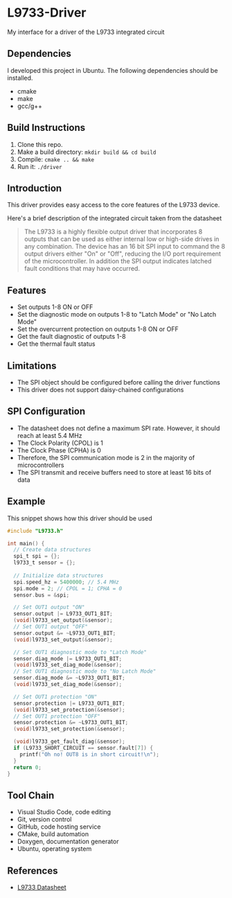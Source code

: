 # L9733-Driver
My interface for a driver of the L9733 integrated circuit

## Dependencies
I developed this project in Ubuntu. The following dependencies should be installed.
* cmake
* make
* gcc/g++

## Build Instructions
1. Clone this repo.
2. Make a build directory: `mkdir build && cd build`
3. Compile: `cmake .. && make`
4. Run it: `./driver`

## Introduction
This driver provides easy access to the core features of the L9733 device.

Here's a brief description of the integrated circuit taken from the datasheet

> The L9733 is a highly flexible output driver that incorporates 8 outputs that can be used as either internal low or high-side drives in any combination. The device has an 16 bit SPI input to command the 8 output drivers either "On" or "Off", reducing the I/O port requirement of the microcontroller. In addition the SPI output indicates latched fault conditions that may have occurred.
>

## Features
* Set outputs 1-8 ON or OFF
* Set the diagnostic mode on outputs 1-8 to "Latch Mode" or "No Latch Mode"
* Set the overcurrent protection on outputs 1-8 ON or OFF
* Get the fault diagnostic of outputs 1-8
* Get the thermal fault status

## Limitations
* The SPI object should be configured before calling the driver functions
* This driver does not support daisy-chained configurations

## SPI Configuration

- The datasheet does not define a maximum SPI rate. However, it should reach at least 5.4 MHz
- The Clock Polarity (CPOL) is 1
- The Clock Phase (CPHA) is 0
- Therefore, the SPI communication mode is 2 in the majority of microcontrollers
- The SPI transmit and receive buffers need to store at least 16 bits of data

## Example

This snippet shows how this driver should be used

```c
#include "L9733.h"

int main() {
  // Create data structures
  spi_t spi = {};
  l9733_t sensor = {};
  
  // Initialize data structures
  spi.speed_hz = 5400000; // 5.4 MHz
  spi.mode = 2; // CPOL = 1; CPHA = 0
  sensor.bus = &spi;

  // Set OUT1 output "ON"
  sensor.output |= L9733_OUT1_BIT;
  (void)l9733_set_output(&sensor);
  // Set OUT1 output "OFF"
  sensor.output &= ~L9733_OUT1_BIT;
  (void)l9733_set_output(&sensor);

  // Set OUT1 diagnostic mode to "Latch Mode"
  sensor.diag_mode |= L9733_OUT1_BIT;
  (void)l9733_set_diag_mode(&sensor);
  // Set OUT1 diagnostic mode to "No Latch Mode"
  sensor.diag_mode &= ~L9733_OUT1_BIT;
  (void)l9733_set_diag_mode(&sensor);

  // Set OUT1 protection "ON"
  sensor.protection |= L9733_OUT1_BIT;
  (void)l9733_set_protection(&sensor);
  // Set OUT1 protection "OFF"
  sensor.protection &= ~L9733_OUT1_BIT;
  (void)l9733_set_protection(&sensor);

  (void)l9733_get_fault_diag(&sensor);
  if (L9733_SHORT_CIRCUIT == sensor.fault[7]) {
    printf("Oh no! OUT8 is in short circuit!\n");
  }
  return 0;
}
```

## Tool Chain
* Visual Studio Code, code editing
* Git, version control
* GitHub, code hosting service
* CMake, build automation
* Doxygen, documentation generator
* Ubuntu, operating system

## References
* [L9733 Datasheet](https://www.st.com/resource/en/datasheet/l9733.pdf)